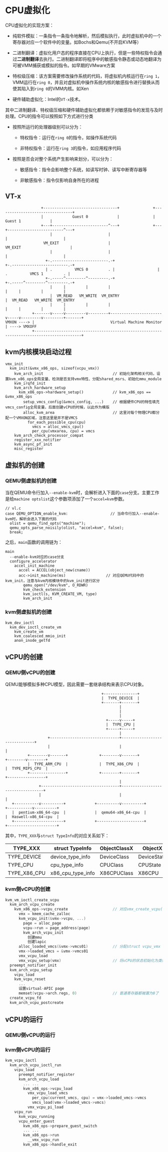 # CPU虚拟化

CPU虚拟化的实现方案：

- 纯软件模拟：一条指令一条指令地解析，然后模拟执行，此时虚拟机中的一个寄存器对应一个软件中的变量。如Bochs和Qemu(不开启KVM等）

- 二进制翻译：虚拟化用户态的程序直接在CPU上执行，但是一些特权指令会通过**二进制翻译**去执行。二进制翻译即将程序中的敏感指令静态或动态地翻译为可被VMM捕获或模拟的指令。如早期的VMware方案

- 特权级压缩：该方案需要修改操作系统的代码，将虚拟机内核运行在`ring 1`，VMM运行在`ring 0`，并且对虚拟机中操作系统内核的敏感指令进行替换从而使其陷入到`ring 0`的VMM内核。如Xen

- 硬件辅助虚拟化：Intel的`VT-x`技术。

其中二进制翻译、特权级压缩和硬件辅助虚拟化都依赖于对敏感指令的发现与及时处理。CPU的指令可以按照如下方式进行分类

- 按照所运行的处理器级别可以分为：
  
  - 特权指令：运行在`ring 0`的指令，如操作系统代码
  
  - 非特权指令：运行在`ring 3`的指令，如应用程序代码

- 按照是否会对整个系统产生影响来划分，可以分为：
  
  - 敏感指令：指令会影响整个系统，如读写时钟、读写中断寄存器等
  
  - 非敏感指令：指令仅影响自身所在的进程

## VT-x

```
                +---------------------------------+               +---------------------------------+    
                |             Guest 0             |               |             Guest 1             |    
                +---+-------------------------^---+               +---+-------------------------^---+    
                    |                         |                       |                         |        
                 VM_EXIT                      |                    VM_EXIT                      |        
                    |                         |                       |                         |        
                  +-.-------------------------.-+                   +-.-------------------------.-+      
                  | .          VMCS 0         . |                   | .          VMCS 1         . |      
                  +-.-----^---------^---------.-+                   +-.-----^---------^---------.-+      
                    |     |         |         |                       |     |         |         |        
                    |  VM_READ   VM_WRITE  VM_ENTRY                   |  VM_READ   VM_WRITE  VM_ENTRY    
                    |     |         |         |                       |     |         |         | 
            +-------v-----v---------v---------+-----------------------v-----v---------v---------+-------+
VMXON ----> |                                  Virtual Machine Monitor                                  | ----> VMXOFF
            +-------------------------------------------------------------------------------------------+                  
```

## kvm内核模块启动过程

```
vmx_init
  kvm_init(&vmx_x86_ops, sizeof(vcpu_vmx))
    kvm_arch_init                               // 初始化架构相关代码，设置kvm_x86_ops全局变量、检测是否支持vmx特性、分配shared_msrs、初始化mmu_module
    kvm_irqfd_init
    kvm_arch_hardware_setup
      kvm_x86_ops->hardware_setup()             // kvm_x86_ops == &vmx_x86_ops
        setup_vmcs_config(&vmcs_config, ...)    // 根据硬件CPU的特性填充vmcs_config全局变量，后面创建vCPU的时候，以此作为模版
        alloc_kvm_area                          // 这里对每个物理CPU都分配一个VMXON区域，注意这里是并不是VMCS
          for_each_possible_cpu(cpu)
            vmcs = alloc_vmcs_cpu()
            per_cpu(vmxarea, cpu) = vmcs
    kvm_arch_check_processor_compat
    register_xxx_notifier
    kvm_async_pf_init
    misc_register
```

## 虚拟机的创建

### QEMU侧虚拟机的创建

当在QEMU命令行加入`--enable-kvm`时，会解析进入下面的`case`分支。主要工作是给`machine optslist`这个参数项添加了一个`accel=kvm`参数。

```
// vl.c
case QEMU_OPTION_enable_kvm:                   // 当命令行加入--enable-kvm时，解析会进入下面的代码
  olist = qemu_find_opts("machine");
  qemu_opts_parse_noisily(olist, "accel=kvm", false);
  break;
```

之后，`main`函数的调用链为：

```
main
  --enable-kvm对应的case分支
  configure_accelerator
    accel_init_machine
      accel = ACCEL(object_new(cname))
      acc->init_machine(ms)                  // 对应QEMU代码中的kvm_init，注意与kvm内核模块中的kvm_init进行区分
        qemu_open("/dev/kvm", O_RDWR)
        kvm_check_extension
        kvm_ioctl(s, KVM_CREATE_VM, type)
        kvm_arch_init
```

### kvm侧虚拟机的创建

```
kvm_dev_ioctl
  kvm_dev_ioctl_create_vm
    kvm_create_vm
    kvm_coalesced_mmio_init
    anon_inode_getfd
```

## vCPU的创建

### QEMU侧vCPU的创建

QEMU能够模拟多种CPU模型，因此需要一套继承结构来表示CPU对象。

```
                                           +---------------+
                                           |  TYPE_DEVICE  |
                                           +-------+-------+
                                                   |
                                                   |
                                                   |
                                             +-----v-----+
                                             |  TYPE_CPU |
                                             +-----+-----+
                                                   |
                   +-------------------------------+-------------------------------+
                   |                               |                               |
          +--------v-------+              +--------v-------+              +--------v--------+
          |  TYPE_ARM_CPU  |              |  TYPE_X86_CPU  |              |  TYPE_MIPS_CPU  |
          +----------------+              +--------+-------+              +-----------------+
                                                   |
               +-----------------------------------+-----------------------------------+
               |                                   |                                   |
   +-----------v----------+             +----------v----------+            +-----------v----------+
   |  pentium-x86_64-cpu  |             |  qemu64-x86_64-cpu  |            |  Haswell-x86_64-cpu  |
   +----------------------+             +---------------------+            +----------------------+
```

其中，`TYPE_XXX`与`struct TypeInfo`的对应关系如下：

| TYPE_XXX     | struct TypeInfo   | ObjectClassX | ObjectX     |
| ------------ | ----------------- | ------------ | ----------- |
| TYPE_DEVICE  | device_type_info  | DeviceClass  | DeviceState |
| TYPE_CPU     | cpu_type_info     | CPUClass     | CPUState    |
| TYPE_X86_CPU | x86_cpu_type_info | X86CPUClass  | X86CPU      |

### kvm侧vCPU的创建

```c
kvm_vm_ioctl_create_vcpu
  kvm_arch_vcpu_create
    kvm_x86_ops->vcpu_create                    // 对应vmx_create_vcpu() 
      vmx = kmem_cache_zalloc
      kvm_vcpu_init(&vmx->vcpu, ...)
        page = alloc_page
        vcpu->run = page_address(page)
        kvm_arch_vcpu_init
          创建mmu
          创建lapic
      alloc_loaded_vmcs(&vmx->vmcs01)           // 分配struct vcpu_vmx -> struct loaded_vmcs . *vmcs所指向的VMCS
      vmx->loaded_vmcs = &vmx->vmcs01
      vmx_vcpu_load
      vmx_vcpu_setup(vmx)                       // 将vCPU的状态初始化为类似于pCPU刚上电时的状态
  preempt_notifier_init
  kvm_arch_vcpu_setup
    vcpu_load
    kvm_vcpu_reset
      ...
      设置virtual-APIC page
      memset(vcpu->arch.regs, 0)                // 普通寄存器都被置为0了
  create_vcpu_fd
  kvm_arch_vcpu_postcreate
```

## vCPU的运行

### QEMU侧vCPU的运行

### kvm侧vCPU的运行

```c
kvm_vcpu_ioctl
  kvm_arch_vcpu_ioctl_run
    vcpu_load
      preempt_notifier_register
      kvm_arch_vcpu_load
        ... ...
        kvm_x86_ops->vcpu_load                                          // 对应vmx_vcpu_load()
          vmx_vcpu_load_vmcs
            per_cpu(current_vmcs, cpu) = vmx->loaded_vmcs->vmcs
            vmcs_load(vmx->loaded_vmcs->vmcs)                           // 调用vmptrld指令
          vmx_vcpu_pi_load
    vcpu_run
      kvm_vcpu_running
      vcpu_enter_guest
        kvm_x86_ops->prepare_guest_switch                               // 对应vmx_prepare_switch_to_guest()
        ... ...
        kvm_x86_ops->run                                                // 对应vmx_vcpu_run()
          __vmx_vcpu_run                                                // 汇编开始，会调用vmentry。当返回时，即代表发生了VM_EXIT
        kvm_x86_ops->handle_exit
```
